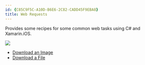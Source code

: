 ```yaml
---
id: {C85C9F5C-A10D-B6E6-2C82-CADD45F9EBA8}  
title: Web Requests  
---
```


Provides some recipes for some common web tasks using C# and Xamarin.iOS.

 [ ![](Images/Downloaded.png)](Images/Downloaded.png)

-   [Download an Image](/recipes/ios/network/web_requests/download_an_image) 
-   [Download a File](/recipes/ios/network/web_requests/download_a_file)